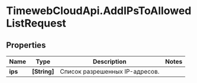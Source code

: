 # TimewebCloudApi.AddIPsToAllowedListRequest

## Properties

Name | Type | Description | Notes
------------ | ------------- | ------------- | -------------
**ips** | **[String]** | Список разрешенных IP-адресов. | 



